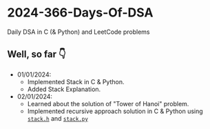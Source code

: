 # 2024-366-Days-Of-DSA
Daily DSA in C (&amp; Python) and LeetCode problems

## Well, so far 👇
- 01/01/2024:
    - Implemented Stack in C & Python.
    - Added Stack Explanation.
- 02/01/2024:
    - Learned about the solution of "Tower of Hanoi" problem.
    - Implemented recursive approach solution in C & Python using [`stack.h`](Data%20Structures/Linear/Stack/C/stack.h) and [`stack.py`](Data%20Structures/Linear/Stack/Python/stack.py)